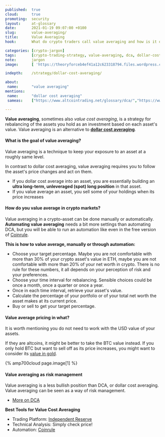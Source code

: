 ```yaml
---
published:  true
cloud:      true
promoting:  security
layout:     at-glossary
date:       2021-01-19 09:07:00 +0100
slug:       value-averaging/
title:      Value Averaging
hook:       What do crypto traders call value averaging and how is it different from DCA, or cost averaging?

categories: [crypto-jargon]
tags:       [crypto-trading-strategy, value-averaging, dca, dollar-cost-averaging, bitfinex]
note:       jargon
image:      [ 'https://theoryforceb4ef41a12c623318794.files.wordpress.com/2021/01/value-avg.jpg', 'https://theoryforceb4ef41a12c623318794.files.wordpress.com/2021/01/screenshot-2021-01-19-at-1.32.48-pm.png' ]

indepth:    /strategy/dollar-cost-averaging/

about:
 name:      "value averaging"
mentions:
 name:      "dollar cost averaging"
 sameas:    ["https://www.altcointrading.net/glossary/dca/","https://www.altcointrading.net/strategy/dollar-cost-averaging/"]

---
```


**Value averaging**, sometimes also *value cost averaging*, is a strategy for rebalancing of the assets you hold as an investment based on each asset's value. Value averaging is an alternative to [**dollar cost averaging**](/glossary/dca/).

<!--more-->

#### What is the goal of value averaging?

Value averaging is a technique to keep your exposure to an asset at a roughly same level.

In contrast to dollar cost averaging, value averaging requires you to follow the asset's price changes and act on them.

* If you dollar cost average into an asset, you are essentially building an **ultra long-term, unleveraged (spot) long position** in that asset.
* If you value average an asset, you sell some of your holdings when its price increases

#### How do you value average in crypto markets?

Value averaging in a crypto-asset can be done manually or automatically. **Automating value averaging** needs a bit more settings than automating DCA, but you will be able to run an automation like even in the free version of [Coinrule](http://bit.ly/coinrulebot).

**This is how to value average, manually or through automation:**

* Choose your target percentage. Maybe you are not comfortable with more than 30% of your crypto asset's value in ETH, maybe you are not comfortable with more than 20% of your net worth in crypto. There is no rule for these numbers, it all depends on your perception of risk and your preferences.
* Choose your time interval for rebalancing. Sensible choices could be once a month, once a quarter or once a year.
* Once in each time interval, retrieve your asset's value.
* Calculate the percentage of your portfolio or of your total net worth the asset makes at its current price.
* Buy or sell to get your target percentage.

#### Value average pricing in what?

It is worth mentioning you do not need to work with the USD value of your assets.

If they are altcoins, it might be better to take the BTC value instead. If you only hold BTC but want to sell off as its price increases, you might want to consider its [value in gold](https://www.buybitcoinworldwide.com/bitcoin-price-in-gold/).

{% amp700cloud page.image[1] %}

#### Value averaging as risk management

 Value averaging is a less bullish position than DCA, or dollar cost averaging. Value averaging can be seen as a way of risk management.

* [More on DCA](/strategy/dollar-cost-averaging/)

**Best Tools for Value Cost Averaging**

* Trading Platform: [Independent Reserve](http://bit.ly/at-indyres)
* Technical Analysis: Simply check price!
* Automation: [Coinrule](http://bit.ly/coinrulebot)
